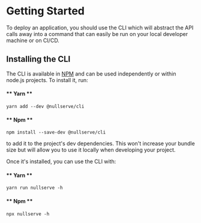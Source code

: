 # Getting Started

To deploy an application, you should use the CLI which will abstract the API calls away into a command that can easily be run on your local developer machine or on CI/CD.

## Installing the CLI

The CLI is available in [NPM](https://www.npmjs.com/package/@nullserve/cli) and can be used independently or within node.js projects.
To install it, run:

<!-- tabs:start -->

#### ** Yarn **

`yarn add --dev @nullserve/cli`

#### ** Npm **

`npm install --save-dev @nullserve/cli`

<!-- tabs:end -->

to add it to the project's dev dependencies.
This won't increase your bundle size but will allow you to use it locally when developing your project.

Once it's installed, you can use the CLI with:


<!-- tabs:start -->

#### ** Yarn **

`yarn run nullserve -h`

#### ** Npm **

`npx nullserve -h`

<!-- tabs:end -->



